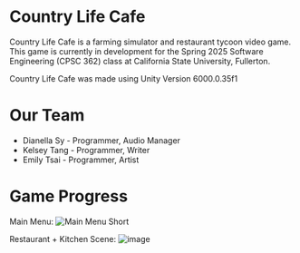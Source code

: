 # Country Life Cafe
Country Life Cafe is a farming simulator and restaurant tycoon video game. This game is currently in development for the Spring 2025 Software Engineering (CPSC 362) class at California State University, Fullerton.

Country Life Cafe was made using Unity Version 6000.0.35f1

# Our Team
* Dianella Sy - Programmer, Audio Manager
* Kelsey Tang - Programmer, Writer
* Emily Tsai - Programmer, Artist

# Game Progress

Main Menu:
![Main Menu Short](https://github.com/user-attachments/assets/4ee23704-98be-40b4-8861-2275a2397f45)

Restaurant + Kitchen Scene:
![image](https://github.com/user-attachments/assets/959d46f5-eb71-4458-9c94-a487ea776ada)


